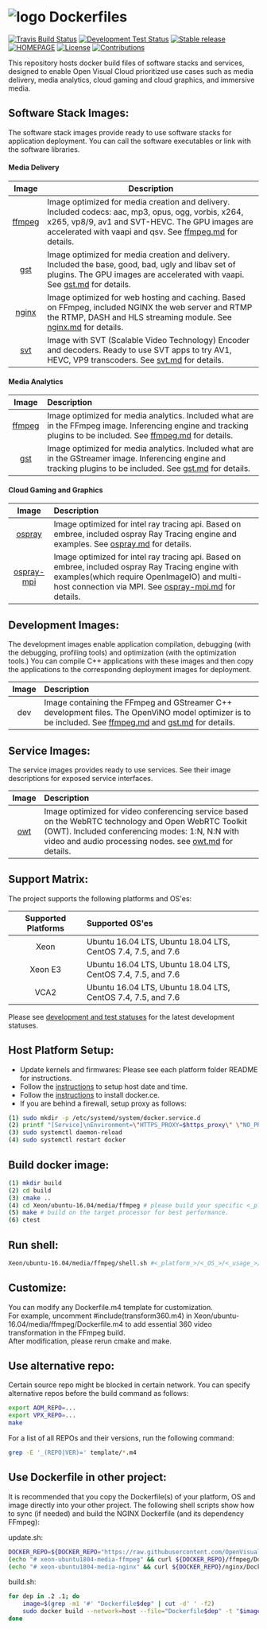# ![logo][]  Dockerfiles
[![Travis Build Status](https://travis-ci.com/OpenVisualCloud/Dockerfiles.svg?branch=master)](https://travis-ci.com/OpenVisualCloud/Dockerfiles)
[![Development Test Status](https://img.shields.io/badge/Test-Result-green.svg)](https://github.com/jhou5/Dockerfiles/blob/master/doc/test.md)
[![Stable release](https://img.shields.io/badge/latest_release-v1.2-blue.svg)](https://github.com/OpenVisualCloud/Dockerfiles/releases/tag/v1.2)
[![HOMEPAGE](https://img.shields.io/badge/HOMEPAGE-01.org-brightblue.svg)](https://01.org/OpenVisualCloud)
[![License](https://img.shields.io/badge/license-BSD_3_Clause-yellow.svg)](https://github.com/OpenVisualCloud/Dockerfiles/blob/master/LICENSE)
[![Contributions](https://img.shields.io/badge/contributions-welcome-orange.svg)](https://github.com/OpenVisualCloud/Dockerfiles/wiki)

[logo]: https://avatars3.githubusercontent.com/u/46843401?s=90&v=4

This repository hosts docker build files of software stacks and services, designed to enable Open Visual Cloud prioritized use cases such as media delivery, media analytics, cloud gaming and cloud graphics, and immersive media.

## Software Stack Images:

The software stack images provide ready to use software stacks for application deployment. You can call the software executables or link with the software libraries.   

#### Media Delivery

| Image | Description |
| :-----: | ----- | 
| [ffmpeg](doc/ffmpeg.md) |Image optimized for media creation and delivery. Included codecs: aac, mp3, opus, ogg, vorbis, x264, x265, vp8/9, av1 and SVT-HEVC. The GPU images are accelerated with vaapi and qsv. See [ffmpeg.md](doc/ffmpeg.md) for details.|
| [gst](doc/gst.md) |Image optimized for media creation and delivery. Included the base, good, bad, ugly and libav set of plugins. The GPU images are accelerated with vaapi. See [gst.md](doc/gst.md) for details.|
| [nginx](doc/nginx.md) |Image optimized for web hosting and caching. Based on FFmpeg, included NGINX the web server and RTMP the RTMP, DASH and HLS streaming module. See [nginx.md](doc/nginx.md) for details.|
| [svt](doc/svt.md) |Image with SVT (Scalable Video Technology) Encoder and decoders. Ready to use SVT apps to try AV1, HEVC, VP9 transcoders. See [svt.md](doc/svt.md) for details.|

#### Media Analytics   

| Image | Description |
| :-----: | :----- | 
| [ffmpeg](doc/ffmpeg.md) |Image optimized for media analytics. Included what are in the FFmpeg image. Inferencing engine and tracking plugins to be included. See [ffmpeg.md](doc/ffmpeg.md) for details.|
| [gst](doc/gst.md) |Image optimized for media analytics. Included what are in the GStreamer image. Inferencing engine and tracking plugins to be included. See [gst.md](doc/gst.md) for details.|

#### Cloud Gaming and Graphics

| Image | Description |
| :-----: | :----- | 
| [ospray](doc/ospray.md) |Image optimized for intel ray tracing api. Based on embree, included ospray Ray Tracing engine and examples. See [ospray.md](doc/ospray.md) for details.|
| [ospray-mpi](doc/ospray-mpi.md) |Image optimized for intel ray tracing api. Based on embree, included ospray Ray Tracing engine with examples(which require OpenImageIO) and multi-host connection via MPI. See [ospray-mpi.md](doc/ospray-mpi.md) for details.|

## Development Images:     

The development images enable application compilation, debugging (with the debugging, profiling tools) and optimization (with the optimization tools.) You can compile C++ applications with these images and then copy the applications to the corresponding deployment images for deployment.       

| Image | Description |
| :-----: | :----- | 
| dev | Image containing the FFmpeg and GStreamer C++ development files. The OpenViNO model optimizer is to be included. See [ffmpeg.md](doc/ffmpeg.md) and [gst.md](doc/gst.md) for details.|

## Service Images:

The service images provides ready to use services. See their image descriptions for exposed service interfaces.    

| Image | Description |
| :-----: | :----- | 
| [owt](doc/owt.md)| Image optimized for video conferencing service based on the WebRTC technology and Open WebRTC Toolkit (OWT). Included conferencing modes: 1:N, N:N with video and audio processing nodes. see [owt.md](doc/owt.md) for details. |

## Support Matrix:

The project supports the following platforms and OS'es:

| Supported Platforms | Supported OS'es |
| :---: | :--- |
| Xeon | Ubuntu 16.04 LTS, Ubuntu 18.04 LTS, CentOS 7.4, 7.5, and 7.6 |
| Xeon E3 | Ubuntu 16.04 LTS, Ubuntu 18.04 LTS, CentOS 7.4, 7.5, and 7.6 |
| VCA2 | Ubuntu 16.04 LTS, Ubuntu 18.04 LTS, CentOS 7.4, 7.5, and 7.6 |

Please see [development and test statuses](doc/test.md) for the latest development statuses.    

## Host Platform Setup:

- Update kernels and firmwares: Please see each platform folder README for instructions.    
- Follow the [instructions](https://www.digitalocean.com/community/tutorials/how-to-set-up-time-synchronization-on-ubuntu-18-04) to setup host date and time.
- Follow the [instructions](https://docs.docker.com/install) to install docker.ce.    
- If you are behind a firewall, setup proxy as follows:    

```bash
(1) sudo mkdir -p /etc/systemd/system/docker.service.d    
(2) printf "[Service]\nEnvironment=\"HTTPS_PROXY=$https_proxy\" \"NO_PROXY=$no_proxy\"\n" | sudo tee /etc/systemd/system/docker.service.d/proxy.conf    
(3) sudo systemctl daemon-reload     
(4) sudo systemctl restart docker     
```

## Build docker image: 

```bash
(1) mkdir build    
(2) cd build     
(3) cmake ..    
(4) cd Xeon/ubuntu-16.04/media/ffmpeg # please build your specific <_platform_>/<_OS_>/<_usage_>/<_image_> only as a full build takes a long time.     
(5) make # build on the target processor for best performance.    
(6) ctest   
```

## Run shell:

```bash
Xeon/ubuntu-16.04/media/ffmpeg/shell.sh #<_platform_>/<_OS_>/<_usage_>/<_image_>
```

## Customize:

You can modify any Dockerfile.m4 template for customization.     
For example, uncomment #include(transform360.m4) in Xeon/ubuntu-16.04/media/ffmpeg/Dockerfile.m4 to add essential 360 video transformation in the FFmpeg build.    
After modification, please rerun cmake and make.     

## Use alternative repo:

Certain source repo might be blocked in certain network. You can specify alternative repos before the build command as follows:

```bash
export AOM_REPO=...       
export VPX_REPO=...     
make
```

For a list of all REPOs and their versions, run the following command:

```bash
grep -E '_(REPO|VER)=' template/*.m4         
```

## Use Dockerfile in other project:

It is recommended that you copy the Dockerfile(s) of your platform, OS and image directly into your other project. The following shell scripts show how to sync (if needed) and build the NGINX Dockerfile (and its dependency FFmpeg):

update.sh:   
```bash
DOCKER_REPO=${DOCKER_REPO="https://raw.githubusercontent.com/OpenVisualCloud/Dockerfiles/master/Xeon/ubuntu-18.04/media"}    
(echo "# xeon-ubuntu1804-media-ffmpeg" && curl ${DOCKER_REPO}/ffmpeg/Dockerfile) > Dockerfile.2    
(echo "# xeon-ubuntu1804-media-nginx" && curl ${DOCKER_REPO}/nginx/Dockerfile) > Dockerfile.1    
```
build.sh:   
```bash
for dep in .2 .1; do   
    image=$(grep -m1 '#' "Dockerfile$dep" | cut -d' ' -f2)   
    sudo docker build --network=host --file="Dockerfile$dep" -t "$image:latest" . $(env | grep -E '_(proxy)=' | sed 's/^/--build-arg /')   
done  
```

